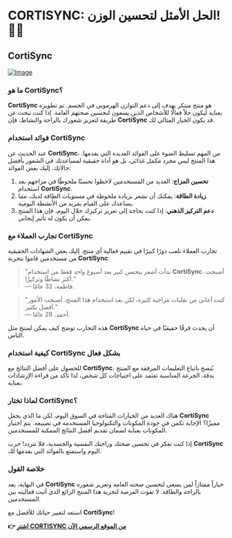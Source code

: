 # CORTISYNC: الحل الأمثل لتحسين الوزن! 🍏💪

## CortiSync

[![Image](https://www2.sellhealth.com/239/cortisync_logo.jpg)](https://gchaffi.com/tbi6yYty)

### ما هو CortiSync؟

**CortiSync** هو منتج مبتكر يهدف إلى دعم التوازن الهرموني في الجسم. تم تطويره بعناية ليكون حلاً فعالًا للأشخاص الذين يسعون لتحسين صحتهم العامة. إذا كنت تبحث عن طريقة لتعزيز شعورك بالراحة والنشاط، فإن **CortiSync** قد يكون الخيار المثالي لك.

### فوائد استخدام CortiSync

عند الحديث عن **CortiSync**، من المهم تسليط الضوء على الفوائد العديدة التي يقدمها. هذا المنتج ليس مجرد مكمل غذائي، بل هو أداة حقيقية لمساعدتك في الشعور بأفضل حالاتك. إليك بعض الفوائد:

1. **تحسين المزاج**: العديد من المستخدمين لاحظوا تحسنًا ملحوظًا في مزاجهم بعد استخدام **CortiSync**.
2. **زيادة الطاقة**: يمكنك أن تشعر بزيادة ملحوظة في مستويات الطاقة لديك، مما يساعدك على القيام بمزيد من الأنشطة اليومية.
3. **دعم التركيز الذهني**: إذا كنت بحاجة إلى تعزيز تركيزك خلال اليوم، فإن هذا المنتج يمكن أن يكون له تأثير إيجابي.

### تجارب العملاء مع CortiSync

تجارب العملاء تلعب دورًا كبيرًا في تقييم فعالية أي منتج. إليك بعض الشهادات الحقيقية من مستخدمين قاموا بتجربة **CortiSync**:

> "بدأت أشعر بتحسن كبير بعد أسبوع واحد فقط من استخدام **CortiSync**. أصبحت أكثر نشاطًا وتركيزًا."  
> — فاطمة، 32 عامًا.

> "كنت أعاني من تقلبات مزاجية كثيرة، لكن بعد استخدام هذا المنتج، أصبحت الأمور أفضل بكثير."  
> — أحمد، 28 عامًا.

هذه التجارب توضح كيف يمكن لمنتج مثل **CortiSync** أن يحدث فرقًا حقيقيًا في حياة الناس.

### كيفية استخدام CortiSync بشكل فعال

للحصول على أفضل النتائج مع **CortiSync**، يُنصح باتباع التعليمات المرفقة مع المنتج بدقة. الجرعة المناسبة تعتمد على احتياجات كل شخص، لذا تأكد من قراءة الإرشادات بعناية.

### لماذا تختار CortiSync؟

هناك العديد من الخيارات المتاحة في السوق اليوم، لكن ما الذي يجعل **CortiSync** مميزًا؟ الإجابة تكمن في جودة المكونات والتكنولوجيا المستخدمة في تصنيعه. يتم اختيار المكونات بعناية لضمان تقديم أفضل النتائج الممكنة للمستخدمين.

إذا كنت تفكر في تحسين صحتك وراحتك النفسية والجسدية، فلا تتردد! جرب **CortiSync** اليوم واستمتع بالفوائد التي يقدمها لك.

### خلاصة القول

في النهاية، يعد **CortiSync** خياراً ممتازاً لمن يسعى لتحسين صحته العامة وتعزيز شعوره بالراحة والطاقة. لا تفوت الفرصة لتجربة هذا المنتج الرائع الذي أثبت فعاليته بين المستخدمين.

استعد لتغيير حياتك للأفضل مع **CortiSync**!



**👉 [اشترِ CORTISYNC من الموقع الرسمي الآن](https://gchaffi.com/tbi6yYty)**